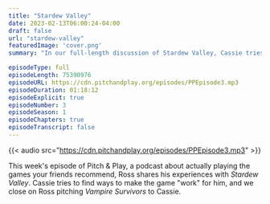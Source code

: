 ```yaml
---
title: "Stardew Valley"
date: 2023-02-13T06:00:24-04:00
draft: false
url: "stardew-valley"
featuredImage: 'cover.png'
summary: "In our full-length discussion of Stardew Valley, Cassie tries to find ways to convince Ross that Stardew Valley can work for him."

episodeType: full
episodeLength: 75390976
episodeURL: https://cdn.pitchandplay.org/episodes/PPEpisode3.mp3
episodeDuration: 01:18:12
episodeExplicit: true
episodeNumber: 3
episodeSeason: 1
episodeChapters: true
episodeTranscript: false
---
```


{{< audio src="https://cdn.pitchandplay.org/episodes/PPEpisode3.mp3" >}}

This week's episode of Pitch & Play, a podcast about actually playing the games your friends recommend, Ross shares his experiences with *Stardew Valley*. Cassie tries to find ways to make the game "work" for him, and we close on Ross pitching *Vampire Survivors* to Cassie.